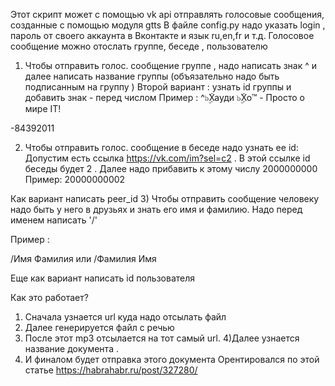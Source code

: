 Этот скрипт может с помощью vk api отправлять голосовые сообщения, созданные с помощью модуля gtts 
В файле config.py надо указать login , пароль от своего аккаунта в Вконтакте и язык ru,en,fr и т.д.
Голосовое сообщение можно отослать  группе, беседе , пользователю
1) Чтобы отправить голос. сообщение группе , надо написать знак ^ и далее написать название группы (объязательно надо быть подписанным на группу ) 
    Второй вариант : узнать id группы и добавить знак - перед числом
Пример :
^๖ۣۜХауди ๖ۣۜХо™ - Просто о мире IT!


-84392011


2) Чтобы отправить голос. сообщение  в беседе надо узнать ее id: Допустим есть ссылка https://vk.com/im?sel=c2 . В этой ссылке id беседы будет 2   . Далее надо прибавить к этому числу 2000000000
  Пример: 20000000002
  
  Как вариант написать peer_id
3) Чтобы отправить сообщение человеку надо быть у него в друзьях и знать его имя и фамилию. Надо перед именем написать '/'

Пример :

/Имя Фамилия    или   /Фамилия Имя

  Еще как вариант написать id пользователя




Как это работает?
1) Сначала узнается url куда надо отсылать файл
2) Далее генерируется файл с речью 
3) После этот mp3 отсылается на тот самый url.
4)Далее узнается название документа . 
5) И финалом будет отправка этого документа
Орентировался по этой статье https://habrahabr.ru/post/327280/
